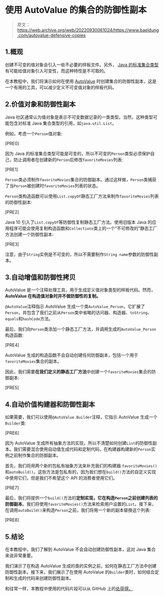 # 使用 AutoValue 的集合的防御性副本

> 原文：<https://web.archive.org/web/20220930061024/https://www.baeldung.com/autovalue-defensive-copies>

## 1.概观

创建不可变的值对象会引入一些不必要的样板文件。另外， [Java 的标准集合类型](/web/20220628095029/https://www.baeldung.com/java-collections)有可能给值对象引入可变性，而这种特性是不可取的。

在本教程中，我们将演示如何在使用 [AutoValue](/web/20220628095029/https://www.baeldung.com/introduction-to-autovalue) 时创建集合的防御性副本，这是一个有用的工具，可以减少定义不可变值对象的样板代码。

## 2.价值对象和防御性副本

Java 社区通常认为值对象是表示不可变数据记录的一类类型。当然，这种类型可能包含对标准 Java 集合类型的引用，如`java.util.List`。

例如，考虑一个`Person`值对象:

[PRE0]

因为 Java 的标准集合类型可能是可变的，所以不可变的`Person`类型必须保护自己，防止调用者在创建新的`Person`后修改`favoriteMovies`列表:

[PRE1]

`Person`类必须制作`favoriteMovies`集合的防御副本。通过这样做，`Person`类捕获了当`Person`被创建时`favoriteMovies`列表的状态。

`Person`类构造函数可以使用`List.copyOf`静态工厂方法来制作`favoriteMovies`列表的防御性副本:

[PRE2]

Java 10 引入了`List.copyOf`等防御性复制静态工厂方法。使用旧版本 Java 的应用程序可能会使用复制构造函数和`Collections`类上的一个“不可修改的”静态工厂方法创建一个防御性副本:

[PRE3]

注意，由于`String`实例是不可变的，所以不需要制作`String name`参数的防御性副本。

## 3.自动增值和防御性拷贝

AutoValue 是一个注释处理工具，用于生成定义值对象类型的样板代码。然而， **AutoValue 在构造值对象时并不做防御性的复制。**

`@AutoValue`注释指示 AutoValue 生成一个类`AutoValue_Person`，它扩展了`Person`，并包含了我们之前从`Person`类中省略的访问器、构造器、`toString`、`equals`和`hashCode`方法。

最后，我们向`Person`类添加一个静态工厂方法，并调用生成的`AutoValue_Person`构造函数:

[PRE4]

AutoValue 生成的构造函数不会自动创建任何防御副本，包括一个用于`favoriteMovies`集合的副本。

因此，我们需要**在我们定义的静态工厂方法**中创建一个`favoriteMovies`集合的防御副本:

[PRE5]

## 4.自动价值构建器和防御性副本

如果需要，我们可以使用`@AutoValue.Builder`注释，它指示 AutoValue 生成一个`Builder`类:

[PRE6]

因为 AutoValue 生成所有抽象方法的实现，所以不清楚如何创建`List`的防御性副本。我们需要混合使用自动值生成代码和定制代码，在构建器构建新的`Person`实例之前制作集合的防御副本。

首先，我们将用两个新的包私有抽象方法来补充我们的构建器:`favoriteMovies()`和`autoBuild()`。这些方法是包私有的，因为我们想在`build()`方法的自定义实现中使用它们，但是我们不希望这个 API 的消费者使用它们。

[PRE7]

最后，我们将提供一个`build()`方法的**定制实现，它在构造`Person`之前创建列表的防御副本**。我们将使用`favoriteMovies()`方法来检索用户设置的`List`。接下来，在调用`autoBuild()`来构造`Person`之前，我们将用一个新的副本替换这个列表:

[PRE8]

## 5.结论

在本教程中，我们了解到 AutoValue 不会自动创建防御性副本，这对 Java 集合来说非常重要。

我们演示了在构造 AutoValue 生成的类的实例之前，如何在静态工厂方法中创建防御性副本。接下来，我们展示了在使用 AutoValue 的`Builder`类时，如何结合定制和生成的代码来创建防御性副本。

和往常一样，本教程中使用的代码片段可以从 GitHub 上的[处获得。](https://web.archive.org/web/20220628095029/https://github.com/eugenp/tutorials/tree/master/code-generation)